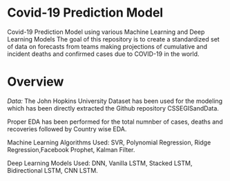# Covid-19 Prediction Model
Covid-19 Prediction Model using various Machine Learning and Deep Learning Models
The goal of this repository is to create a standardized set of data on forecasts from teams making projections of cumulative and incident deaths and confirmed cases due to COVID-19 in the world.
# Overview
*Data:* The John Hopkins University Dataset has been used for the modeling which has been directly extracted the Github repository CSSEGISandData.

Proper EDA has been performed for the total numnber of cases, deaths and recoveries followed by Country wise EDA.

Machine Learning Algorithms Used: SVR, Polynomial Regression, Ridge Regression,Facebook Prophet, Kalman Filter.

Deep Learning Models Used: DNN, Vanilla LSTM, Stacked LSTM, Bidirectional LSTM, CNN LSTM.
